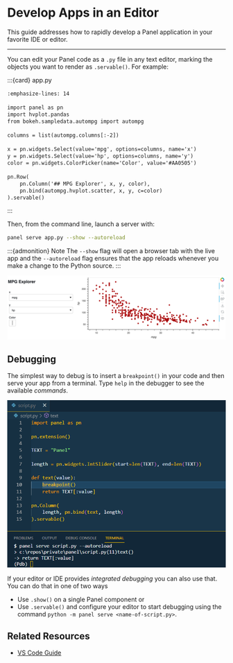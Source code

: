 # Develop Apps in an Editor

This guide addresses how to rapidly develop a Panel application in your favorite IDE or editor.

---

You can edit your Panel code as a ``.py`` file in any text editor, marking the objects you want to render as ``.servable()``. For example:

:::{card} app.py
```{code-block} python
:emphasize-lines: 14

import panel as pn
import hvplot.pandas
from bokeh.sampledata.autompg import autompg

columns = list(autompg.columns[:-2])

x = pn.widgets.Select(value='mpg', options=columns, name='x')
y = pn.widgets.Select(value='hp', options=columns, name='y')
color = pn.widgets.ColorPicker(name='Color', value='#AA0505')

pn.Row(
    pn.Column('## MPG Explorer', x, y, color),
    pn.bind(autompg.hvplot.scatter, x, y, c=color)
).servable()
```
:::

Then, from the command line, launch a server with:

```bash
panel serve app.py --show --autoreload
```

:::{admonition} Note
The `--show` flag will open a browser tab with the live app and the ``--autoreload`` flag ensures that the app reloads whenever you make a change to the Python source.
:::

![App Developed in an Editor](../../_static/editor_server_app.png)

## Debugging

The simplest way to debug is to insert a `breakpoint()` in your code and then serve your app from a terminal. Type `help` in the debugger to see the available *commands*.

<img src="../../_static/terminal-breakpoint.png" styles="max-height:300px;max-width:100%"></img>

If your editor or IDE provides *integrated debugging* you can also use that. You can do that in one of two ways

- Use `.show()` on a single Panel component or
- Use `.servable()` and configure your editor to start debugging using the command `python -m panel serve <name-of-script.py>`.

## Related Resources

- [VS Code Guide](vscode.md)
